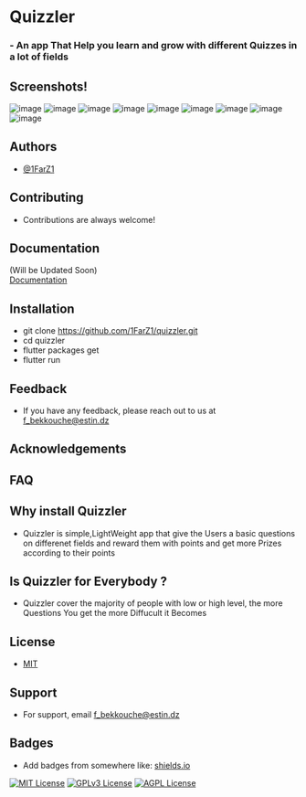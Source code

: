 
# Quizzler

### - An app That Help you learn and grow with different Quizzes in a lot of fields



## Screenshots!

![image](https://user-images.githubusercontent.com/91225280/180618214-d8bb667a-98d0-42b9-bb87-8c6f92d88643.png)
![image](https://user-images.githubusercontent.com/91225280/180618094-79d6d9f6-08a9-4af6-9700-f01272899175.png)
![image](https://user-images.githubusercontent.com/91225280/180618115-2061896d-86c6-433f-9574-3d1a529bb887.png)
![image](https://user-images.githubusercontent.com/91225280/180618138-79586f35-dee7-49dd-b70b-6c29f1742a9b.png)
![image](https://user-images.githubusercontent.com/91225280/180618155-c70db8f5-20c7-4f15-8da6-2a1e9721f417.png)
![image](https://user-images.githubusercontent.com/91225280/180618166-e191e6c9-09a4-4b71-9e35-a56f458c268b.png)
![image](https://user-images.githubusercontent.com/91225280/180618168-1fcffe50-c41a-4446-b09c-84d2771f953e.png)
![image](https://user-images.githubusercontent.com/91225280/180618179-d7b2c136-4cdf-4bfa-946f-f8630e28efc3.png)
![image](https://user-images.githubusercontent.com/91225280/180618188-43191622-3855-4b17-895b-daf58c0caeb5.png)



## Authors

- [@1FarZ1](https://www.github.com/1FarZ1)





## Contributing

- Contributions are always welcome!





## Documentation

(Will be Updated Soon)\
[Documentation](https://linktodocumentation)




## Installation

 - git clone https://github.com/1FarZ1/quizzler.git
 - cd quizzler
 - flutter packages get
 - flutter run
    
    
    
    
    
    
## Feedback

- If you have any feedback, please reach out to us at f_bekkouche@estin.dz








## Acknowledgements

## FAQ

## Why install Quizzler

- Quizzler is simple,LightWeight app that give the Users a basic questions on differenet fields and 
reward them with points and get more Prizes according to their points

## Is Quizzler for Everybody ?
 - Quizzler cover the  majority of people with low or high level, the more Questions You get the more Diffucult it Becomes
 
 
 


## License

- [MIT](https://choosealicense.com/licenses/mit/)


## Support

- For support, email f_bekkouche@estin.dz


## Badges

- Add badges from somewhere like: [shields.io](https://shields.io/)

[![MIT License](https://img.shields.io/badge/License-MIT-green.svg)](https://choosealicense.com/licenses/mit/)
[![GPLv3 License](https://img.shields.io/badge/License-GPL%20v3-yellow.svg)](https://opensource.org/licenses/)
[![AGPL License](https://img.shields.io/badge/license-AGPL-blue.svg)](http://www.gnu.org/licenses/agpl-3.0)

